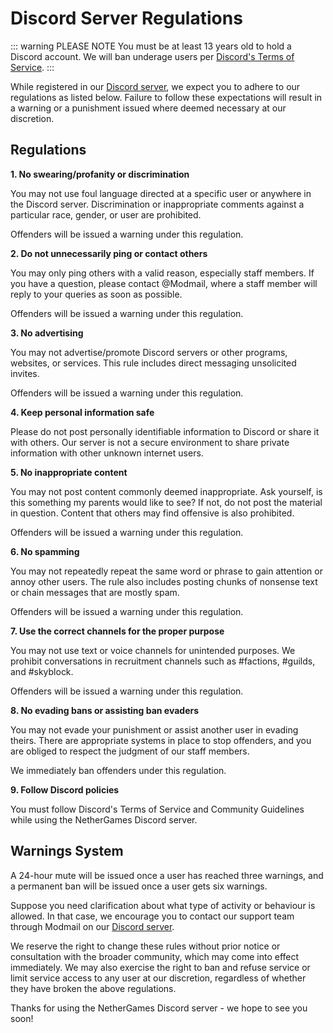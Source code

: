 # Discord Server Regulations

::: warning PLEASE NOTE
You must be at least 13 years old to hold a Discord account. We will ban underage users per [Discord's Terms of Service](https://discord.com/terms).
:::

While registered in our [Discord server](https://ngmc.co/discord), we expect you to adhere to our regulations as listed below. Failure to follow these expectations will result in a warning or a punishment issued where deemed necessary at our discretion.

## Regulations

**1. No swearing/profanity or discrimination**

You may not use foul language directed at a specific user or anywhere in the Discord server. Discrimination or inappropriate comments against a particular race, gender, or user are prohibited.

Offenders will be issued a warning under this regulation.

**2. Do not unnecessarily ping or contact others**

You may only ping others with a valid reason, especially staff members. If you have a question, please contact @Modmail, where a staff member will reply to your queries as soon as possible.

Offenders will be issued a warning under this regulation.

**3. No advertising**

You may not advertise/promote Discord servers or other programs, websites, or services. This rule includes direct messaging unsolicited invites.

Offenders will be issued a warning under this regulation.

**4. Keep personal information safe**

Please do not post personally identifiable information to Discord or share it with others. Our server is not a secure environment to share private information with other unknown internet users.

**5. No inappropriate content**

You may not post content commonly deemed inappropriate. Ask yourself, is this something my parents would like to see? If not, do not post the material in question. Content that others may find offensive is also prohibited.

Offenders will be issued a warning under this regulation.

**6. No spamming**

You may not repeatedly repeat the same word or phrase to gain attention or annoy other users. The rule also includes posting chunks of nonsense text or chain messages that are mostly spam.

Offenders will be issued a warning under this regulation.

**7. Use the correct channels for the proper purpose**

You may not use text or voice channels for unintended purposes. We prohibit conversations in recruitment channels such as #factions, #guilds, and #skyblock.

Offenders will be issued a warning under this regulation.

**8. No evading bans or assisting ban evaders**

You may not evade your punishment or assist another user in evading theirs. There are appropriate systems in place to stop offenders, and you are obliged to respect the judgment of our staff members.

We immediately ban offenders under this regulation.

**9. Follow Discord policies**

You must follow Discord's Terms of Service and Community Guidelines while using the NetherGames Discord server.

## Warnings System

A 24-hour mute will be issued once a user has reached three warnings, and a permanent ban will be issued once a user gets six warnings.

Suppose you need clarification about what type of activity or behaviour is allowed. In that case, we encourage you to contact our support team through Modmail on our [Discord server](https://ngmc.co/discord).

We reserve the right to change these rules without prior notice or consultation with the broader community, which may come into effect immediately. We may also exercise the right to ban and refuse service or limit service access to any user at our discretion, regardless of whether they have broken the above regulations.

Thanks for using the NetherGames Discord server - we hope to see you soon!
